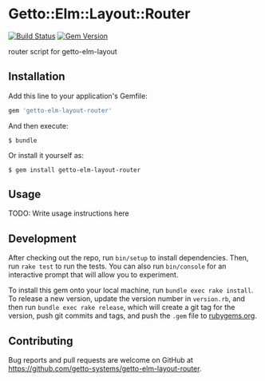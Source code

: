 # Getto::Elm::Layout::Router

[![Build Status](https://travis-ci.org/getto-systems/getto-elm-layout-router.svg?branch=master)](https://travis-ci.org/getto-systems/getto-elm-layout-router)
[![Gem Version](https://badge.fury.io/rb/getto-elm-layout-router.svg)](https://badge.fury.io/rb/getto-elm-layout-router)

router script for getto-elm-layout

## Installation

Add this line to your application's Gemfile:

```ruby
gem 'getto-elm-layout-router'
```

And then execute:

    $ bundle

Or install it yourself as:

    $ gem install getto-elm-layout-router

## Usage

TODO: Write usage instructions here

## Development

After checking out the repo, run `bin/setup` to install dependencies. Then, run `rake test` to run the tests. You can also run `bin/console` for an interactive prompt that will allow you to experiment.

To install this gem onto your local machine, run `bundle exec rake install`. To release a new version, update the version number in `version.rb`, and then run `bundle exec rake release`, which will create a git tag for the version, push git commits and tags, and push the `.gem` file to [rubygems.org](https://rubygems.org).

## Contributing

Bug reports and pull requests are welcome on GitHub at https://github.com/getto-systems/getto-elm-layout-router.
